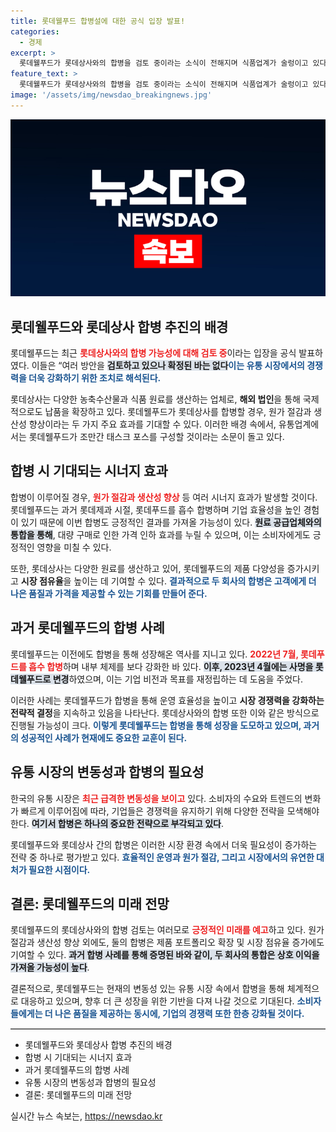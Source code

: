 ```yaml
---
title: 롯데웰푸드 합병설에 대한 공식 입장 발표!
categories:
  - 경제
excerpt: >
  롯데웰푸드가 롯데상사와의 합병을 검토 중이라는 소식이 전해지며 식품업계가 술렁이고 있다. 구체적 방안은 아직 확정되지 않았지만, 합병 시 원가 절감 효과와 생산성 향상이 기대된다. 기사의 진실을 확인해보세요!
feature_text: >
  롯데웰푸드가 롯데상사와의 합병을 검토 중이라는 소식이 전해지며 식품업계가 술렁이고 있다. 구체적 방안은 아직 확정되지 않았지만, 합병 시 원가 절감 효과와 생산성 향상이 기대된다. 기사의 진실을 확인해보세요!
image: '/assets/img/newsdao_breakingnews.jpg'
---
```


<p><img src="/assets/img/newsdao_breakingnews.jpg" alt="cryptoinkorea 속보" /></p>

<h2 data-ke-size="size26">롯데웰푸드와 롯데상사 합병 추진의 배경</h2>

<p data-ke-size="size16"></p>

<p>롯데웰푸드는 최근 <b><span style="color: #ee2323;">롯데상사와의 합병 가능성에 대해 검토 중</span></b>이라는 입장을 공식 발표하였다. 이들은 “여러 방안을 <b><span style="background-color: #21538527;">검토하고 있으나 확정된 바는 없다</span></b”며 향후 결정되는 사항에 대한 재공시를 약속하였다. <b><span style="color: #1a5490;">이는 유통 시장에서의 경쟁력을 더욱 강화하기 위한 조치로 해석된다.</span></b> </p>

<p>롯데상사는 다양한 농축수산물과 식품 원료를 생산하는 업체로, <b>해외 법인</b>을 통해 국제적으로도 납품을 확장하고 있다. 롯데웰푸드가 롯데상사를 합병할 경우, 원가 절감과 생산성 향상이라는 두 가지 주요 효과를 기대할 수 있다. 이러한 배경 속에서, 유통업계에서는 롯데웰푸드가 조만간 태스크 포스를 구성할 것이라는 소문이 돌고 있다.</p>

<p data-ke-size="size16"></p>

<h2 data-ke-size="size26">합병 시 기대되는 시너지 효과</h2>

<p data-ke-size="size16"></p>

<p>합병이 이루어질 경우, <b><span style="color: #ee2323;">원가 절감과 생산성 향상</span></b> 등 여러 시너지 효과가 발생할 것이다. 롯데웰푸드는 과거 롯데제과 시절, 롯데푸드를 흡수 합병하며 기업 효율성을 높인 경험이 있기 때문에 이번 합병도 긍정적인 결과를 가져올 가능성이 있다. <b><span style="background-color: #21538527;">원료 공급업체와의 통합을 통해</span></b>, 대량 구매로 인한 가격 인하 효과를 누릴 수 있으며, 이는 소비자에게도 긍정적인 영향을 미칠 수 있다.</p>

<p>또한, 롯데상사는 다양한 원료를 생산하고 있어, 롯데웰푸드의 제품 다양성을 증가시키고 <b>시장 점유율</b>을 높이는 데 기여할 수 있다. <b><span style="color: #1a5490;">결과적으로 두 회사의 합병은 고객에게 더 나은 품질과 가격을 제공할 수 있는 기회를 만들어 준다.</span></b></p>

<p data-ke-size="size16"></p>

<h2 data-ke-size="size26">과거 롯데웰푸드의 합병 사례</h2>

<p data-ke-size="size16"></p>

<p>롯데웰푸드는 이전에도 합병을 통해 성장해온 역사를 지니고 있다. <b><span style="color: #ee2323;">2022년 7월, 롯데푸드를 흡수 합병</span></b>하며 내부 체제를 보다 강화한 바 있다. <b><span style="background-color: #21538527;">이후, 2023년 4월에는 사명을 롯데웰푸드로 변경</span></b>하였으며, 이는 기업 비전과 목표를 재정립하는 데 도움을 주었다. </p>

<p>이러한 사례는 롯데웰푸드가 합병을 통해 운영 효율성을 높이고 <b>시장 경쟁력을 강화하는 전략적 결정</b>을 지속하고 있음을 나타난다. 롯데상사와의 합병 또한 이와 같은 방식으로 진행될 가능성이 크다. <b><span style="color: #1a5490;">이렇게 롯데웰푸드는 합병을 통해 성장을 도모하고 있으며, 과거의 성공적인 사례가 현재에도 중요한 교훈이 된다.</span></b></p>

<p data-ke-size="size16"></p>

<h2 data-ke-size="size26">유통 시장의 변동성과 합병의 필요성</h2>

<p data-ke-size="size16"></p>

<p>한국의 유통 시장은 <b><span style="color: #ee2323;">최근 급격한 변동성을 보이고</span></b> 있다. 소비자의 수요와 트렌드의 변화가 빠르게 이루어짐에 따라, 기업들은 경쟁력을 유지하기 위해 다양한 전략을 모색해야 한다. <b><span style="background-color: #21538527;">여기서 합병은 하나의 중요한 전략으로 부각되고 있다</span></b>.</p>

<p>롯데웰푸드와 롯데상사 간의 합병은 이러한 시장 환경 속에서 더욱 필요성이 증가하는 전략 중 하나로 평가받고 있다. <b><span style="color: #1a5490;">효율적인 운영과 원가 절감, 그리고 시장에서의 유연한 대처가 필요한 시점이다.</span></b></p>

<p data-ke-size="size16"></p>

<h2 data-ke-size="size26">결론: 롯데웰푸드의 미래 전망</h2>

<p data-ke-size="size16"></p>

<p>롯데웰푸드의 롯데상사와의 합병 검토는 여러모로 <b><span style="color: #ee2323;">긍정적인 미래를 예고</span></b>하고 있다. 원가 절감과 생산성 향상 외에도, 둘의 합병은 제품 포트폴리오 확장 및 시장 점유율 증가에도 기여할 수 있다. <b><span style="background-color: #21538527;">과거 합병 사례를 통해 증명된 바와 같이, 두 회사의 통합은 상호 이익을 가져올 가능성이 높다</span></b>.</p>

<p>결론적으로, 롯데웰푸드는 현재의 변동성 있는 유통 시장 속에서 합병을 통해 체계적으로 대응하고 있으며, 향후 더 큰 성장을 위한 기반을 다져 나갈 것으로 기대된다. <b><span style="color: #1a5490;">소비자들에게는 더 나은 품질을 제공하는 동시에, 기업의 경쟁력 또한 한층 강화될 것이다.</span></b> </p>

<p data-ke-size="size16"></p>

<hr style="height: 1px; border: 0; border-top: 1px solid #ccc;">

<ul>
    <li>롯데웰푸드와 롯데상사 합병 추진의 배경</li>
    <li>합병 시 기대되는 시너지 효과</li>
    <li>과거 롯데웰푸드의 합병 사례</li>
    <li>유통 시장의 변동성과 합병의 필요성</li>
    <li>결론: 롯데웰푸드의 미래 전망</li>
</ul> 

<p data-ke-size="size16"></p>
실시간 뉴스 속보는, <a href="https://newsdao.kr" rel="dofollow">https://newsdao.kr</a>


